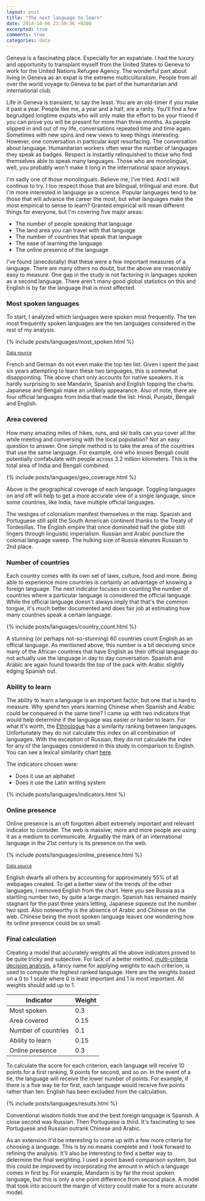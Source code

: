 ```yaml
---
layout: post
title: "The next language to learn"
date: 2014-10-06 23:59:36 +0200
excerpted: true
comments: true
categories: data
---
```


Geneva is a fascinating place. Especially for an expatriate. I had the luxury and opportunity to transplant myself from the United States to Geneva to work for the United Nations Refugee Agency. The wonderful part about living in Geneva as an expat is the extreme multiculturalism. People from all over the world voyage to Geneva to be part of the humanitarian and international club.

<!-- more -->

Life in Geneva is transient, to say the least. You are an old-timer if you make it past a year. People like me, a year and a half, are a rarity. You'll find a few begrudged longtime expats who will only make the effort to be your friend if you can prove you will be present for more than three months. As people slipped in and out of my life, conversations repeated time and time again. Sometimes with new spins and new views to keep things interesting. However, one conversation in particular *kept* resurfacing. The conversation about language. Humanitarian workers often wear the number of languages they speak as badges. Respect is instantly relinquished to those who find themselves able to speak many languages. Those who are monolingual, well, you probably won't make it long in the international space anyways.

I'm sadly one of those monolinguals. Believe me, I've tried. And I will continue to try. I too respect those that are bilingual, trilingual and more. But I'm more interested in language as a science. Popular languages tend to be those that will advance the career the most, but what languages make the most empirical to sense to learn? Granted empirical will mean different things for everyone, but I'm covering five major areas:

* The number of people speaking that language
* The land area you can travel with that language
* The number of countries that speak that language
* The ease of learning the language
* The online presence of the language

I've found (anecdotally) that these were a few important measures of a language. There are many others no doubt, but the above are reasonably easy to measure. One gap in the study is not factoring in languages spoken as a second language. There aren't many good global statistics on this and English is by far the language that is most affected.

### Most spoken languages

To start, I analyzed which languages were spoken most frequently. The ten most frequently spoken languages are the ten languages considered in the rest of my analysis.

{% include posts/languages/most_spoken.html %}

<small>[Data source](http://en.wikipedia.org/wiki/List_of_languages_by_number_of_native_speakers)</small>

French and German do not even make the top ten list. Given I spent the past six years attempting to learn these two languages, this is somewhat disappointing. The above chart only accounts for native speakers. It is hardly surprising to see Mandarin, Spanish and English topping the charts. Japanese and Bengali make an unlikely appearance. Also of note, there are four official languages from India that made the list: Hindi, Punjabi, Bengali and English.

### Area covered

How many amazing miles of hikes, runs, and ski trails can you cover all the while meeting and conversing with the local population? Not an easy question to answer. One simple method is to take the area of the countries that use the same language. For example, one who knows Bengali could potentially confabulate with people across 3.2 million kilometers. This is the total area of India and Bengali combined.

{% include posts/languages/geo_coverage.html %}

Above is the geographical coverage of each language. Toggling languages on and off will help to get a more accurate view of a single language, since some countries, like India, have multiple official languages.

The vestiges of colonialism manifest themselves in the map. Spanish and Portuguese still split the South American continent thanks to the Treaty of Tordesillas. The English empire that once dominated half the globe still lingers through linguistic imperialism. Russian and Arabic puncture the colonial language sweep. The hulking size of Russia elevates Russian to 2nd place.

### Number of countries

Each country comes with its own set of laws, culture, food and more. Being able to experience more countries is certainly an advantage of knowing a foreign language. The next indicator focuses on counting the number of countries where a particular language is considered the official language. While the official language doesn't always imply that that's the common tongue, it's much better documented and does fair job at estimating how many countries speak a certain language.


{% include posts/languages/country_count.html %}

A stunning (or perhaps not-so-stunning) 60 countries count English as an official language. As mentioned above, this number is a bit deceiving since many of the African countries that have English as their official language do not actually use the language in day to day conversation. Spanish and Arabic are again found towards the top of the pack with Arabic slightly edging Spanish out.

### Ability to learn

The ability to learn a language is an important factor, but one that is hard to measure. Why spend ten years learning Chinese when Spanish and Arabic could be conquered in the same time? I came up with two indicators that would help determine if the language was easier or harder to learn. For what it's worth, the [Ethnologue](http://www.ethnologue.com/) has a similarity ranking between languages. Unfortunately they do not calculate this index on all combination of languages. With the exception of Russian, they do not calculate the index for any of the languages considered in this study in comparison to English. You can see a lexical similarity chart [here](http://en.wikipedia.org/wiki/Lexical_similarity).

The indicators chosen were:

* Does it use an alphabet
* Does it use the Latin writing system

{% include posts/languages/indicators.html %}

### Online presence

Online presence is an oft forgotten albeit extremely important and relevant indicator to consider. The web is massive; more and more people are using it as a medium to communicate. Arguably the mark of an international language in the 21st century is its presence on the web.

{% include posts/languages/online_presence.html %}

<small>[Data source](http://en.wikipedia.org/wiki/Languages_used_on_the_Internet)</small>

English dwarfs all others by accounting for approximately 55% of all webpages created. To get a better view of the trends of the other languages, I removed English from the chart. Here you see Russia as a startling number two, by quite a large margin. Spanish has remained mainly stagnant for the past three years letting, Japanese squeeze out the number two spot. Also noteworthy is the absence of  Arabic and Chinese on the web. Chinese being the most spoken language leaves one wondering how its online presence could be so small.

### Final calculation

Creating a model that accurately weights all the above indicators proved to be quite tricky and subjective. For lack of a better method, [multi-criteria decision analysis](http://en.wikipedia.org/wiki/Multiple-criteria_decision_analysis), a fancy name for applying weights to each criterion, is used to compute the highest ranked language. Here are the weights based on a 0 to 1 scale where 0 is least important and 1 is most important. All weights should add up to 1.

<div class="center">
<table>
  <thead>
    <tr>
      <th>Indicator</th>
      <th>Weight</th>
    </tr>
  </thead>
  <tbody>
    <tr>
      <td>Most spoken</td>
      <td>0.3</td>
    </tr>
    <tr>
      <td>Area covered</td>
      <td>0.15</td>
    </tr>
    <tr>
      <td>Number of countries</td>
      <td>0.1</td>
    </tr>
    <tr>
      <td>Ability to learn</td>
      <td>0.15</td>
    </tr>
    <tr>
      <td>Online presence</td>
      <td>0.3</td>
    </tr>
  </tbody>
</table>

</div>

To calculate the score for each criterion, each language will receive 10 points for a first ranking, 9 points for second, and so on. In the event of a tie, the language will receive the lower number of points. For example, if there is a five way tie for first, each language would receive five points rather than ten. English has been excluded from the calculation.

{% include posts/languages/results.html %}

Conventional wisdom holds true and the best foreign language is Spanish. A close second was Russian. Then Portuguese is third. It's fascinating to see Portuguese and Russian outrank Chinese and Arabic.

As an extension it'd be interesting to come up with a few more criteria for choosing a language. This is by no means complete and I look forward to refining the analysis. It'll also be interesting to find a better way to determine the final weighting. I used a point based comparison system, but this could be improved by incorporating the amount in which a language comes in first by. For example, Mandarin is by far the most spoken language, but this is only a one point difference from second place. A model that took into account the margin of victory could make for a more accurate model.

